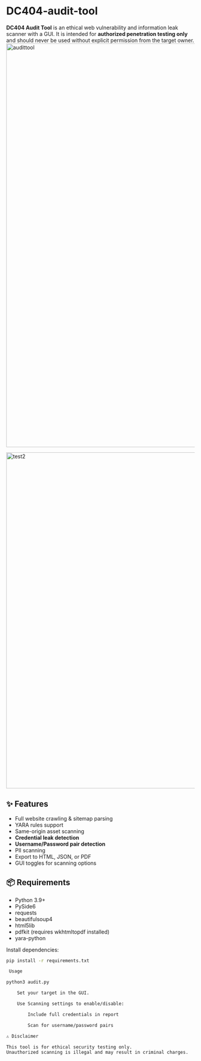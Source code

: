 # DC404-audit-tool
**DC404 Audit Tool** is an ethical web vulnerability and information leak scanner with a GUI.   It is intended for **authorized penetration testing only** and should never be used without explicit permission from the target owner.
<img width="1920" height="1080" alt="audittool" src="https://github.com/user-attachments/assets/6e502dc9-4f60-4786-84bf-44379b23f12d" />

<img width="1920" height="899" alt="test2" src="https://github.com/user-attachments/assets/56df8b79-0f19-411a-910e-ad0c738c4b76" />






## ✨ Features
- Full website crawling & sitemap parsing
- YARA rules support
- Same-origin asset scanning
- **Credential leak detection**
- **Username/Password pair detection**
- PII scanning
- Export to HTML, JSON, or PDF
- GUI toggles for scanning options

## 📦 Requirements
- Python 3.9+
- PySide6
- requests
- beautifulsoup4
- html5lib
- pdfkit (requires wkhtmltopdf installed)
- yara-python

Install dependencies:
```bash
pip install -r requirements.txt

 Usage

python3 audit.py

    Set your target in the GUI.

    Use Scanning settings to enable/disable:

        Include full credentials in report

        Scan for username/password pairs

⚠️ Disclaimer

This tool is for ethical security testing only.
Unauthorized scanning is illegal and may result in criminal charges.

